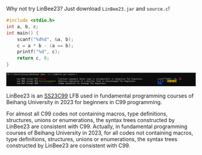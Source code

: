 Why not try LinBee23? Just download `LinBee23.jar` and `source.c`!

```c
#include <stdio.h>
int a, b, c;
int main() {
	scanf("%d%d", &a, b);
	c = a * b - (a == b);
	printf("%d", c);
	return c, 0;
}
```

![](example.png)

LinBee23 is an [SS23C99](../../../SSL/SSC/SS23C99) LFB used in fundamental programming courses of Beihang University in 2023 for beginners in C99 programming.

For almost all C99 codes not containing macros, type definitions, structures, unions or enumerations, the syntax trees constructed by LinBee23 are consistent with C99. Actually, in fundamental programming courses of Beihang University in 2023, for all codes not containing macros, type definitions, structures, unions or enumerations, the syntax trees constructed by LinBee23 are consistent with C99.